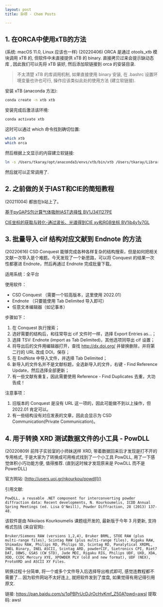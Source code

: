 ```yaml
---
layout: post
title: 杂项 - Chem Posts

---
```


## 1. 在ORCA中使用xTB的方法

(系统: macOS 11.0, Linux 应该也一样)
(20220406) ORCA 是通过 otools_xtb 模块调用 xTB 的, 但软件中未直接提供 xTB 的 binary. 直接拷贝过来会提示缺动态库 , 因此我们可以先将 xTB 装好, 然后添加软链接到 orca 的安装目录.

> 不太清楚 xTB 的库调用机制, 如果直接使用 binary 安装, 在 .bashrc 设置环境变量也许也可行, 操作应该类似此处的使用方法 (建立软链接).

安装 xTB (anaconda 方法):

```bash
conda create -n xtb xtb
```

安装完成后激活该环境:

```bash
conda activate xtb
```

这时可以通过 which 命令找到确切位置:

```bash
which xtb
which orca
```

然后根据上文显示的内容建立软链接:

```bash
ln -s /Users/tkaray/opt/anaconda3/envs/xtb/bin/xtb /Users/tkaray/Library/Orca501/otools_xtb
```

然后就可以正常调用了.

## 2. 之前做的关于IAST和CIE的简短教程

(20211004) 都放在b站上了。

[基于pyGAPS包计算气体吸附IAST选择性 BV1J341127PE](https://www.bilibili.com/video/BV1J341127PE)

[CIE坐标的获取与转化-通过波长、光谱得到CIE xy和RGB坐标 BV1ib4y1y7GL](https://www.bilibili.com/video/BV1ib4y1y7GL)

## 3. 批量导入 cif 结构对应文献到 Endnote 的方法

(20220616) CSD Conquest 能够完成各种各样复杂的结构搜索，但是如何把相关文献一次导入是个难题。今天发现了一个新思路，可以将 Conquest 的结果一次性都塞进 Endnote，然后再通过 Endnote 完成批量下载。

适用系统：全平台

使用软件：

- CSD Conquest （需要一个较高版本，这里使用 2022.01）
- Endnote （只要能使用 Tab Delimited 导入即可）
- 任意文本编辑器（如记事本）

步骤如下：

1. 在 Conquest 执行搜索；
2. 选好需要的结构后，和往常导出 cif 文件时一样，选择 Export Entries as...；
3. 选择 TSV: Endnote (import as Tab Delimited)，其他选项同导出 cif 设置；
4. 将导出后的文件用编辑器打开，查找 http://dx.doi.org/ 并替换删除，并将第二行的 URL 改成 DOI，保存；
5. 在 EndNote 中导入文件，并选择 Tab Delimited；
6. 新导入的文件名并不是文献标题，全选新导入的文件，右键 - Find Reference Update，然后选择全部更新；
7. 有一些文献有重复，因此需要使用 Reference - Find Duplicates 去重，大功告成！

注意事项：

1. 旧版本的 Conquest 是没有 URL 这一项的，因此可能做不到以上操作，但 2022.01 肯定可以。
2. 有一些结构没有对应发表的文章，因此会显示为 CSD Communication(Private Communication)。

## 4. 用于转换 XRD 测试数据文件的小工具 - PowDLL

(20220809) 前阵子实验室的小师妹送样 XRD, 带着数据回来后才发现是打不开的专用格式, 于是大家为了转换成可用格式找到了一个小工具 PowDLL, 用了一下感觉体积小巧功能方便, 值得推荐. (直到这时候才发现原来是 PowDLL 而不是PowerDLL)

官方网站: [http://users.uoi.gr/nkourkou/powdll]()

引用文献:

```
PowDLL, a reusable .NET component for interconverting powder diffraction data: Recent developments, N. Kourkoumelis, ICDD Annual Spring Meetings (ed. Lisa O'Neill), Powder Diffraction, 28 (2013) 137-48.
```

该软件是由 Nikolaos Kourkoumelis 课题组开发的, 最新版于今年 3 月更新, 支持格式包括 (来自官网):

```
Bruker/Siemens RAW (versions 1,2,4), Bruker BRML, STOE RAW (plus multi-range files), Scintag RAW (plus multi-range files), Rigaku RAW, Shimadzu RAW, Philips RD, Philips SD, Scintag RD, Panalytical XRDML, INEL Binary, INEL ASCII, Scintag ARD, powderCIF, Sietronics CPI, Riet7 DAT, DBWS, GSAS (CW STD), Jade MDI, Rigaku RIG, Philips UDF, UXD, XDA, XDD, CCDC Mercury XYE, XPOWDER PLV (old and new format), UDF (NEX), ProtoXRD and ASCII XY Files.
```

转换过程十分简单, 将一个或多个文件导入后选择导出格式即可, 感觉连教程都不需要了... 因为软件网站不太好连上, 就把软件发到了度盘, 如果觉得有用记得引用原文.

链接: https://pan.baidu.com/s/1qPBPrUcDJrOcHvKmf_Z50A?pwd=awsl 提取码: awsl
